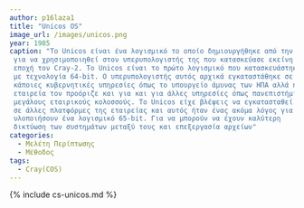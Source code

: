 ```yaml
---
author: p16laza1
title: "Unicos OS"
image_url: /images/unicos.png
year: 1985
caption: "To Unicos είναι ένα λογισμικό το οποίο δημιουργήθηκε από την Cray
 για να χρησιμοποιηθεί στον υπερυπολογιστής της που κατασκεύασε εκείνη την 
 εποχή τον Cray-2. Το Unicos είναι το πρώτο λογισμικό που κατασκευάστηκε 
 με τεχνολογία 64-bit. Ο υπερυπολογιστής αυτός αρχικά εγκαταστάθηκε σε 
 κάποιες κυβερνητικές υπηρεσίες όπως το υπουργείο άμυνας των ΗΠΑ αλλά η 
 εταιρεία τον προόριζε και για και για άλλες υπηρεσίες όπως πανεπιστήμια και 
 μεγάλους εταιρικούς κολοσσούς. Το Unicos είχε βλέψεις να εγκατασταθεί και 
 σε άλλες πλατφόρμες της εταιρείας και αυτός ήταν ένας ακόμα λόγος για να 
 υλοποιήσουν ένα λογισμικό 65-bit. Για να μπορούν να έχουν καλύτερη 
 δικτύωση των συστημάτων μεταξύ τους και επεξεργασία αρχείων"
categories:
  - Μελέτη Περίπτωσης
  - Μέθοδος
tags:
  - Cray(COS)
---
```


{% include cs-unicos.md %}
